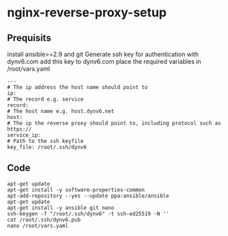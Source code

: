 # nginx-reverse-proxy-setup
 
## Prequisits
install ansible>=2.9 and git
Generate ssh key for authentication with dynv6.com
add this key to dynv6.com
place the required variables in /root/vars.yaml
```
---
# The ip address the host name should point to
ip: 
# The record e.g. service
record:
# The host name e.g. host.dynv6.net
host: 
# The ip the reverse proxy should point to, including protocol such as https://
service_ip:
# Path to the ssh keyfile
key_file: /root/.ssh/dynv6
```

## Code
```
apt-get update
apt-get install -y software-properties-common
apt-add-repository --yes --update ppa:ansible/ansible
apt-get update
apt-get install -y ansible git nano
ssh-keygen -f "/root/.ssh/dynv6" -t ssh-ed25519 -N ''
cat /root/.ssh/dynv6.pub
nano /root/vars.yaml
```

